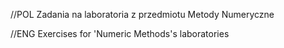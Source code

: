 //POL
Zadania na laboratoria z przedmiotu Metody Numeryczne

//ENG
Exercises for 'Numeric Methods's laboratories  
